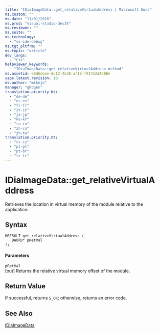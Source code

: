 ```yaml
---
title: "IDiaImageData::get_relativeVirtualAddress | Microsoft Docs"
ms.custom: ""
ms.date: "11/01/2016"
ms.prod: "visual-studio-dev14"
ms.reviewer: ""
ms.suite: ""
ms.technology: 
  - "vs-ide-debug"
ms.tgt_pltfrm: ""
ms.topic: "article"
dev_langs: 
  - "C++"
helpviewer_keywords: 
  - "IDiaImageData::get_relativeVirtualAddress method"
ms.assetid: e6d6deee-dc12-4b38-af15-f917b2d4368e
caps.latest.revision: 10
ms.author: "mikejo"
manager: "ghogen"
translation.priority.ht: 
  - "de-de"
  - "es-es"
  - "fr-fr"
  - "it-it"
  - "ja-jp"
  - "ko-kr"
  - "ru-ru"
  - "zh-cn"
  - "zh-tw"
translation.priority.mt: 
  - "cs-cz"
  - "pl-pl"
  - "pt-br"
  - "tr-tr"
---
```

# IDiaImageData::get_relativeVirtualAddress
Retrieves the location in virtual memory of the module relative to the application.  
  
## Syntax  
  
```cpp#  
HRESULT get_relativeVirtualAddress (   
   DWORD* pRetVal  
);  
```  
  
#### Parameters  
 `pRetVal`  
 [out] Returns the relative virtual memory offset of the module.  
  
## Return Value  
 If successful, returns `S_OK`; otherwise, returns an error code.  
  
## See Also  
 [IDiaImageData](../../debugger/debug-interface-access/idiaimagedata.md)